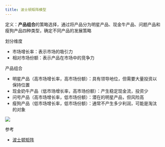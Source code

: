 ```yaml
---
title: 波士顿矩阵模型
---
```

定义：**产品组合**的策略选择，通过将产品分为明星产品、现金牛产品、问题产品和瘦狗产品四种类型，确定不同产品的发展策略

划分维度

- 市场增长率：表示市场的吸引力
- 相对市场份额：表示产品在市场中的竞争力

产品组合

- 明星产品（高市场增长率，高市场份额）：具有领导地位，但需要大量投资以保持位置
- 现金奶牛产品（低市场增长率，高市场份额）：产生稳定现金流，投资少
- 问号产品（高市场增长率，低市场份额）：潜在的明星产品，但风险高
- 瘦狗产品（低市场增长率，低市场份额）：通常不产生多少利润，可能是淘汰的对象

![](https://notesimgs.oss-cn-shanghai.aliyuncs.com/img/202405100727603.png)

参考

- [波士顿矩阵](https://www.cnblogs.com/ghj1976/p/bo-shi-dun-ju-zhen.html)
